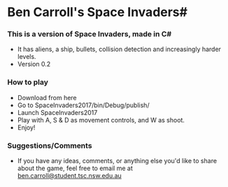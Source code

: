 # Ben Carroll's Space Invaders#

### This is a version of Space Invaders, made in C# ###

* It has aliens, a ship, bullets, collision detection and increasingly harder levels.
* Version 0.2

### How to play ###

* Download from here
* Go to SpaceInvaders2017/bin/Debug/publish/
* Launch SpaceInvaders2017
* Play with A, S & D as movement controls, and W as shoot.
* Enjoy!

### Suggestions/Comments ###

* If you have any ideas, comments, or anything else you'd like to share about the game, feel free to email me at [ben.carroll@student.tsc.nsw.edu.au](mailto:ben.carroll@student.tsc.nsw.edu.au?subject=Suggestions%20for%20Space%20Invaders!)